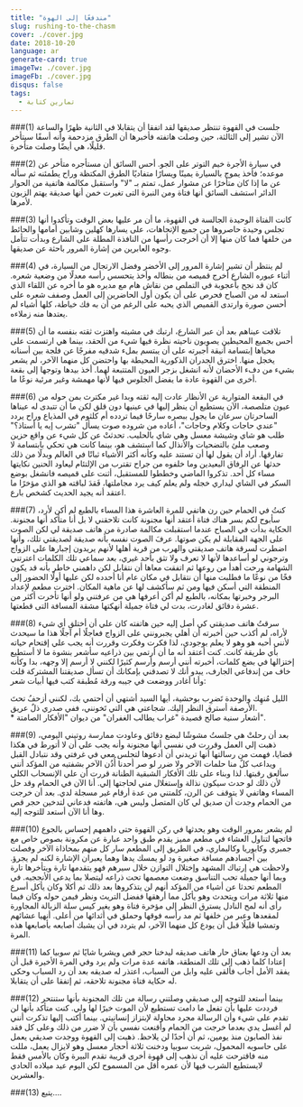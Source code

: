 ```yaml
---
title: "مندفعًا إلى الهوة"
slug: rushing-to-the-chasm
cover: ./cover.jpg
date: 2018-10-20
language: ar
generate-card: true
imageTw: ./cover.jpg
imageFb: ./cover.jpg
disqus: false
tags:
  - تمارين كتابة
---
```

###(1)
جلست في القهوة تنتظر صديقها لقد اتفقا أن يتقابلا في الثانية ظهرًا والساعة الآن تشير إلى الثالثة، حين وصلت هاتفته فأخبرها أن الطرق مزدحمة وأنه أسفًا سيتأخر قليلًا، هي أيضًا وصلت متأخرة.

###(2)
في سيارة الأجرة خيم التوتر على الجو. أحس السائق أن مستأجره متأخر عن موعده؛ فأخذ يموج بالسيارة يمينًا ويسارًا متفاديًا الطرق المكتظة وراح يطمئنه ثم سأله عن ما إذا كان متأخرًا عن مشوار عمل، تمتم بـ "لا" واستقبل مكالمة هاتفية من الحوار الدائر استشف السائق أنها فتاة ومن النبرة التى تغيرت خمن أنها صديقة يهتم الزبون لأمرها.

###(3)
كانت الفتاة الوحيدة الجالسة في القهوة، ما أن مر عليها بعض الوقت وتأكدوا أنها تجلس وحيدة حاصروها من جميع الإتجاهات، على يسارها كهلين وشابين أمامها والحائط من خلفها فما كان منها إلا أن أخرجت رأسها من النافذة المطلة على الشارع وبدأت تتأمل وجوه العابرين من إشارة المرور باحثة عن صديقها.

###(4)
لم ينتظر أن تشير إشارة المرور إلى الأخضر وفضل الارتجال من السيارة، في أثناء عبوره الشارع أخرج قميصه من بنطاله وأخذ يتحسس رأسه معدلًا من وضعية شعره. كان قد نجح بأعجوبة في التملص من نقاش هام مع مديره هو ما أخره عن اللقاء الذي استعد له من الصباح فحرص على أن يكون أول الحاضرين إلى العمل وصفف شعره على أحسن صورة وارتدى القميص الذي يحبه على الرغم من أن به فك خياطة، كلها أشياء لم يعتدها منه زملاءه.

###(5)
تلاقت عيناهم بعد أن عبر الشارع، ارتبك في مشيته واهتزت ثقته بنفسه ما أن أحس بجميع المحيطين يصوبون ناحيته نظرة فيها شيء من الحقد، بينما هي ارتسمت على محياها إبتسامة أنيقة أجبرته على أن يبتسم بملء شدقيه مفرجًا عن فلجة بين أسنانه يخجل منها. اخترق الجدران الذكورية المحيطة بها واحتضن كل منهما الآخر، لم يشعر بشيء من دفء الأحضان لأنه انشغل بزجر العيون المتتبعة لهما. أخذ بيدها وتوجها إلى بقعة أخرى من القهوة عادة ما يفضل الجلوس فيها لأنها مهمشة وغير مرئية نوعًا ما.

###(6)
في البقعة المتوارية عن الأنظار عادت إليه ثقته وبدا غير مكترث بمن حوله من عيون متلصصة، الآن يستطيع أن ينظر إليها في عينيها دون قلق لكن ما أن تتبدى له عيناها الساحرتان سرعان ما يجول ببصره سارحًا فيما تردده أم كلثوم في المذياع وراح يردد "عندي حاجات وكلام وحاجات"، أعاده من شروده صوت يسأل "تشرب إيه يا أستاذ؟" طلب هو شاي وشيشة معسل وهي شاي بالحليب. تحدثتْ عن كل شيء عن واقع حزين وصعب ملئ بالتضحيات والأنذال كما استشف هو، بينما كانت هي تحكي بابتسامة لا تفارقها. أراد أن يقول لها أن تستند عليه وكأنه أكثر الأشياء ثباتًا في العالم وبدلًا من ذلك حدثها عن الرفاق البعيدين وما خلفوه من جراح تقترب من الإلتئام ليعاود الحنين نكايتها مساء كل أحد. تذكروا الماضي وخططوا للمستقبل، أثنت على قميصه فانشغل بوضع السكر في الشاي ليداري خجله ولم يعلم كيف يرد مجاملتها، فَقدَ لباقته هو الذي مؤخرًا ما اعتقد أنه يجيد الحديث كشخص بارع.

###(7)
كنتُ في الحمام حين رن هاتفي للمرة العاشرة هذا المساء بالطبع لم أكن لأرد، سأبوح لكم بسر هناك فتاة أعتقد أنها مجنونة كانت تلاحقني لا بل أنا متأكد أنها مجنونة. الحكاية بدأت في الصباح عندما استقبلت مكالمة صادرة من هاتف صديقة لي لكن الصوت على الجهة المقابلة لم يكن صوتها.
عرفَ الصوت نفسه بأنه صديقة لصديقتي تلك، وأنها اضطرت لسرقة هاتف صديقتي والهرب من قرية أهلها لأنهم يريدون إجبارها على الزواج وترجوني لو أساعدها لأنها لا تعرف ولا تثق بأحد غيري، بعد سماعي تلك الكلمات اعترتني الشهامة ورحت أهدأ من روعها ثم اتفقت معاها أن نتقابل لكن داهمني خاطر بأنه قد يكون فخًا من نوعًا ما فطلبت منها أن نتقابل في مكان عام أنا أحدده لكن عليها أولًا الحضور إلى المنطقة التي أسكن فيها ومن ثم سأكشف لها عن ماهية المكان. اخترت مطعم لإعداد البرجر وخبرتها بمكانه، بالطبع لم أكن أعرفها هي من عرفتني ولو أنها تأخرت أكثر من عشرة دقائق لغادرت، بدت لي فتاة جميلة أنهكتها مشقة المسافة التى قطعتها.

###(8)
سرقتُ هاتف صديقتي كي أصل إليه حين هاتفته كان علي أن أختلق أي شيء لأراه، لم أكذب حين أخبرته أن أهلي يجبرونني على الزواج فعاجلًا أم آجلًا هذا ما سيحدث لأنني أحبه هو وهو لا يعلم بوجودي، لذا فكرت وفكرت وقررت أنه يجب علي إقتحام حياته بأي طريقة كانت. كنت أعتقد أنه ما أن أرتمي بين ذراعيه سأشعر بنشوة ما لا أستطيع إختزالها في بضع كلمات، أخبرته أنني أرسم وأرسم كثيرًا لكنني لا أرسم إلا وجهه، بدا وكأنه خاف من إندفاعي الجارف، يبدو أنك لا تصدقني بإمكانك أن تسأل صديقتنا المشتركة قلت وأنا أغادر ووضعت في جيبه ورقة مُطبقة كتب فيها أبيات شعر:
<div class="poem">
الليل مُنهِك
والوحدة تَضرِب بوحشية،
أيها السيد
أشتهي أن أحتمي بك،
لكنني أزحفُ تحتَ الأرصفة
أسترق النظر إليك.
شجاعتي هي التي تَخونني،
ففي صدري ذلٌ عريق.
</div>
* أشعار سنية صالح قصيدة "غراب يطالب الغفران" من ديوان "الأفكار الصامتة".

###(9)
بعد أن رحلتْ هي جلستُ مشوشًا لبضع دقائق وعاودت ممارسة روتيني اليومي، ذهبت إلي العمل وقررت في نفسي أنها مجنونة وأنه يجب علي أن لا أتورط في هكذا قضايا، فهمت من رسالتها أنها تريدني أن أدعوها لتجلس معي في غرفتي وقد نتبادل القبل ويداعب كلٌ منا حلمات الآخر ولا ضرر لو صر أحدنا أُذُن الآخر بشفتيه من المؤكد أنني سألعق رقبتها. لذا وبناء على تلك الأفكار الشبقية الطنانة قررت أن علي الإنسحاب الكلي لأن ذلك لو حدث سيكون نذالة وإستغلال مني لحاجتها إلي. أنا الآن في الحمام وقد حل المساء وهاتفي لا يتوقف عن الرن، كلمتني من عدة أرقام غير مسجلة لدي. بعد أن خرجت من الحمام وجدت أن صديق لي كان المتصل وليس هي، هاتفته فدعاني لتدخين حجر قص وها أنا الآن أستعد للتوجه إليه.

###(10)
لم يشعر بمرور الوقت وهو يحدثها في ركن القهوة حتى داهمهم إحساس بالجوع فاتجها لتناول العشاء في مطعم مميز يقدم طبق واحد عبارة عن مكرونة بصوص خاص مع جمبري وكابوريا وكاليماري، في الطريق إلى المطعم سار كل منهم بمحاذاة الآخر وفصلت بين أجسادهم مسافة صغيرة ود لو يمسك يدها وهما يعبران الإشارة لكنه لم يجرؤ. ولاحظت هي إرتباك المشهد وإختلال التوازن خلال سيرهم فهو يتقدمها تارة ويتأخرها تارة وبما أنها جميلة تحب التناسق وضعت معصمها تحت ذراعه ليتصلا بما يدعى الأنججيه. في المطعم تحدثا عن أشياء من المؤكد أنهم لن يتذكروها بعد ذلك ثم أكلا وكان يأكل أسرع منها ثلاثة مرات ويتحدث وهو يأكل مما أرهقها ففضل التريث ونظر فيمن حوله وكان فيما رأى أنه لمح النادل يسترق النظر إلى مؤخرة فتاة وهو يغير كيس سلة الزبالة المجاورة لمقعدها وعبر من خلفها ثم مد رأسه فوقها وحملق في أثدائها من أعلى. أنهيا عشائهم وتمشيا قليلًا قبل أن يودع كل منهما الآخر، لم يتردد في أن يشبك أصابعه بأصابعها هذه المرة.

###(11)
بعد أن ودعها بعناق حار هاتف صديقه ليدخنا حجر قص ويشربا شايًا ثم سوبيا كما إعتادا كلما ذهب إلى تلك المنطقة، هاتفه عدة مرات ولم يرد وفي المرة الأخيرة قبل أن يفقد الأمل أجاب فألقى عليه وابل من السباب، اعتذر له صديقه بعد أن رد السباب وحكى له حكاية فتاة مجنونة تلاحقه، ثم إتفقا على أن يتقابلا.

###(12)
بينما أستعد للتوجه إلى صديقي وصلتني رسالة من تلك المجنونة بأنها ستنتحر فرددت عليها بأن تفعل ما دامت تستطيع لأن الموت خيرًا لها ولي. كنت متأكد بأنها لن تقدم على شيء وأن الرسالة مجرد محاولة لإبتزاز إنسانيتي. بينما أكتب إليها تذكرت أنني لم أغسل يدي بعدما خرجت من الحمام وأقنعت نفسي بأن لا ضرر من ذلك وعلى كل فقد نفذ الصابون منذ يومين، ثم أن أحدًا لن يلاحظ. ذهبت إلى القهوة ووجدت صديقي يعمل على حاسوبه المحمول، شربت سوبيا ودخنت ثلاثة أحجار معسل وهو لايزال يعمل، مللت منه فاقترحت عليه أن نذهب إلى قهوة أخرى قريبة تقدم البيرة وكان بالأمس فقط لايستطيع الشرب فيها لأن عمره أقل من المسموح لكن اليوم عيد ميلاده الحادي والعشرين.

###(13)
يتبع….

